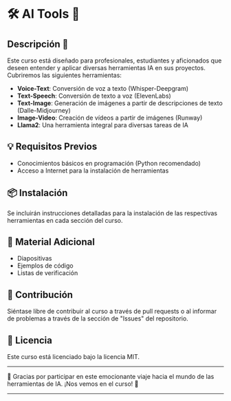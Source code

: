 # 🛠️ AI Tools 🤖

## Descripción 📝

Este curso está diseñado para profesionales, estudiantes y aficionados que deseen entender y aplicar diversas herramientas IA en sus proyectos. Cubriremos las siguientes herramientas:

- **Voice-Text**: Conversión de voz a texto (Whisper-Deepgram)
- **Text-Speech**: Conversión de texto a voz (ElevenLabs)
- **Text-Image**: Generación de imágenes a partir de descripciones de texto (Dalle-Midjourney)
- **Image-Video**: Creación de vídeos a partir de imágenes (Runway)
- **Llama2**: Una herramienta integral para diversas tareas de IA

## 💡 Requisitos Previos

- Conocimientos básicos en programación (Python recomendado)
- Acceso a Internet para la instalación de herramientas

## 📦 Instalación

Se incluirán instrucciones detalladas para la instalación de las respectivas herramientas en cada sección del curso.

## 📖 Material Adicional

- Diapositivas
- Ejemplos de código
- Listas de verificación

## 👥 Contribución

Siéntase libre de contribuir al curso a través de pull requests o al informar de problemas a través de la sección de "Issues" del repositorio.

## 📄 Licencia

Este curso está licenciado bajo la licencia MIT.

---

🙏 Gracias por participar en este emocionante viaje hacia el mundo de las herramientas de IA. ¡Nos vemos en el curso! 🚀

---
